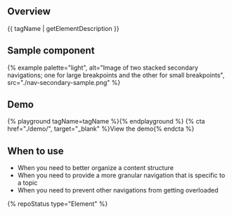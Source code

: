 ## Overview
{{ tagName | getElementDescription }}

## Sample component

  {% example palette="light",
      alt="Image of two stacked secondary navigations; one for large breakpoints and the other for small breakpoints",
      src="./nav-secondary-sample.png" %}

## Demo

  {% playground tagName=tagName %}{% endplayground %}
  {% cta href="./demo/", target="_blank" %}View the  demo{% endcta %}

## When to use
  
  - When you need to better organize a content structure
  - When you need to provide a more granular navigation that is specific to a topic
  - When you need to prevent other navigations from getting overloaded

  {% repoStatus type="Element" %}


